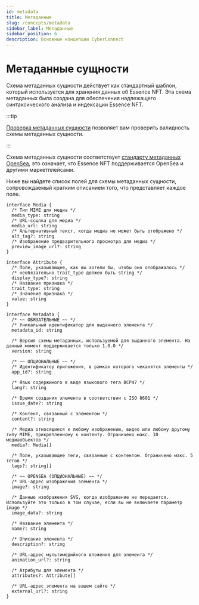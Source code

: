 ```yaml
---
id: metadata
title: Метаданные
slug: /concepts/metadata
sidebar_label: Метаданные
sidebar_position: 6
description: Основные концепции CyberConnect
---
```


# Метаданные сущности

Схема метаданных сущности действует как стандартный шаблон, который используется для хранения данных об Essence NFT. Эта схема метаданных была создана для обеспечения надлежащего синтаксического анализа и индексации Essence NFT.

:::tip

[Проверка метаданных сущности](/api/content/essence/verify-essence-metadata) позволяет вам проверить валидность схемы метаданных сущности.

:::

Схема метаданных сущности соответствует [стандарту метаданных OpenSea](https://docs.opensea.io/docs/metadata-standards), это означает, что Essence NFT поддерживается OpenSea и другими маркетплейсами.

Ниже вы найдете список полей для схемы метаданных сущности, сопровождаемый кратким описанием того, что представляет каждое поле.

```tsx
interface Media {
  /* Тип MIME для медиа */
  media_type: string
  /* URL-ссылка для медиа */
  media_url: string
  /* Альтернативный текст, когда медиа не может быть отображено */
  alt_tag?: string
  /* Изображение предварительного просмотра для медиа */
  preview_image_url?: string
}

interface Attribute {
  /* Поле, указывающее, как вы хотели бы, чтобы оно отображалось */
  /* необязательно trait_type должен быть string */
  display_type?: string
  /* Название признака */
  trait_type: string
  /* Значение признака */
  value: string
}

interface Metadata {
  /* ~~ ОБЯЗАТЕЛЬНЫЕ ~~ */
  /* Уникальный идентификатор для выданного элемента */
  metadata_id: string

  /* Версия схемы метаданных, используемой для выданного элемента. На данный момент поддерживается только 1.0.0 */
  version: string

  /* ~~ ОПЦИОНАЛЬНЫЕ ~~ */
  /* Идентификатор приложения, в рамках которого чеканятся элементы */
  app_id?: string

  /* Язык содержимого в виде языкового тега BCP47 */
  lang?: string

  /* Время создания элемента в соответствии с ISO 8601 */
  issue_date?: string

  /* Контент, связанный с элементом */
  content?: string

  /* Медиа относящиеся к любому изображению, видео или любому другому типу MIME, прикрепленному к контенту. Ограничено макс. 10 медиаобъектов */
  media?: Media[]

  /* Поле, указывающее теги, связанные с контентом. Ограничено макс. 5 тегов */
  tags?: string[]

  /* ~~ OPENSEA (ОПЦИОНАЛЬНЫЕ) ~~ */
  /* URL-адрес изображения элемента */
  image?: string

  /* Данные изображения SVG, когда изображение не передается. Используйте это только в том случае, если вы не включаете параметр image */
  image_data?: string

  /* Название элемента */
  name?: string

  /* Описание элемента */
  description?: string

  /* URL-адрес мультимедийного вложения для элемента */
  animation_url?: string

  /* Атрибуты для элемента */
  attributes?: Attribute[]

  /* URL-адрес элемента на вашем сайте */
  external_url?: string
}
```
